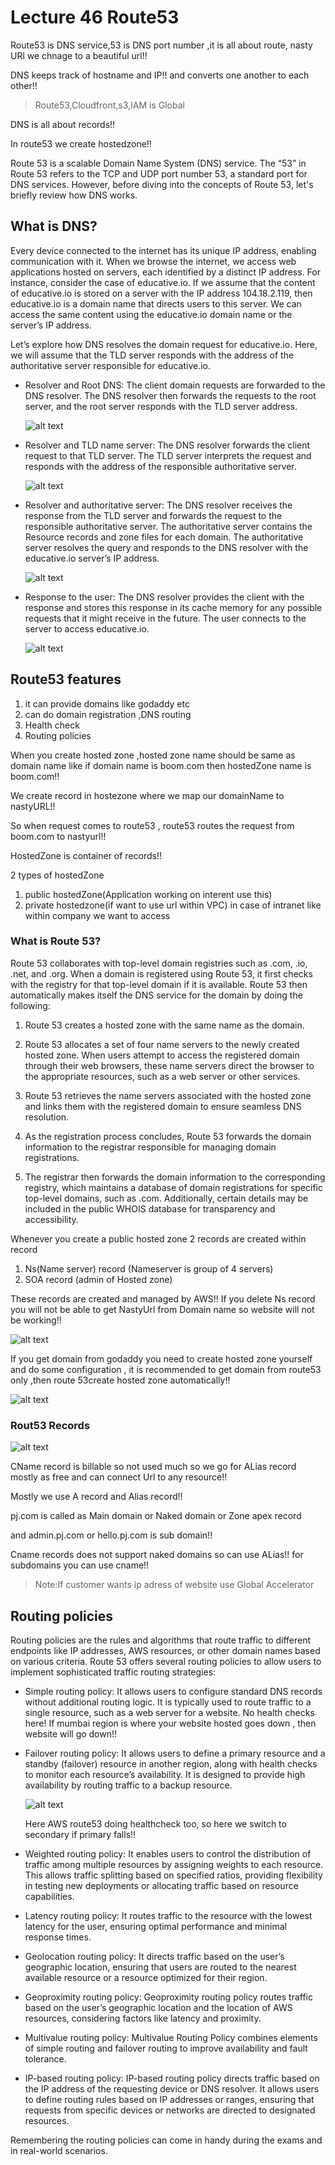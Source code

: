 # Lecture 46 Route53

Route53 is DNS service,53 is DNS port number ,it is all about route, nasty URl we chnage to a beautiful url!!

DNS keeps track of hostname and IP!! and converts one another to each other!!

>Route53,Cloudfront,s3,IAM is Global

DNS is all about records!!

In route53 we create hostedzone!!

Route 53 is a scalable Domain Name System (DNS) service. The “53” in Route 53 refers to the TCP and UDP port number 53, a standard port for DNS services. However, before diving into the concepts of Route 53, let's briefly review how DNS works.

## What is DNS?
Every device connected to the internet has its unique IP address, enabling communication with it. When we browse the internet, we access web applications hosted on servers, each identified by a distinct IP address. For instance, consider the case of educative.io. If we assume that the content of educative.io is stored on a server with the IP address 104.18.2.119, then educative.io is a domain name that directs users to this server. We can access the same content using the educative.io domain name or the server’s IP address.

Let’s explore how DNS resolves the domain request for educative.io. Here, we will assume that the TLD server responds with the address of the authoritative server responsible for educative.io.

- Resolver and Root DNS: The client domain requests are forwarded to the DNS resolver. The DNS resolver then forwards the requests to the root server, and the root server responds with the TLD server address.

    ![alt text](image.png)
- Resolver and TLD name server: The DNS resolver forwards the client request to that TLD server. The TLD server interprets the request and responds with the address of the responsible authoritative server.

    ![alt text](image-1.png)
- Resolver and authoritative server: The DNS resolver receives the response from the TLD server and forwards the request to the responsible authoritative server. The authoritative server contains the Resource records and zone files for each domain. The authoritative server resolves the query and responds to the DNS resolver with the educative.io server’s IP address.

    ![alt text](image-2.png)

- Response to the user: The DNS resolver provides the client with the response and stores this response in its cache memory for any possible requests that it might receive in the future. The user connects to the server to access educative.io.

    ![alt text](image-3.png)

## Route53 features
1. it can provide domains like godaddy etc
2. can do domain registration ,DNS routing
3. Health check
4. Routing policies

When you create hosted zone ,hosted zone name should be same as domain name like if domain name is boom.com then hostedZone name is boom.com!!

We create record in hostezone where we map our domainName to nastyURL!!

So when request comes to route53 , route53 routes the request from boom.com to nastyurl!!

HostedZone is container of records!!

2 types of hostedZone
1. public hostedZone(Application working on interent use this)
2. private hostedzone(if want to use url within VPC) in case of intranet like within company we want to access


### What is Route 53?
Route 53 collaborates with top-level domain registries such as .com, .io, .net, and .org. When a domain is registered using Route 53, it first checks with the registry for that top-level domain if it is available. Route 53 then automatically makes itself the DNS service for the domain by doing the following:

1. Route 53 creates a hosted zone with the same name as the domain.

2. Route 53 allocates a set of four name servers to the newly created hosted zone. When users attempt to access the registered domain through their web browsers, these name servers direct the browser to the appropriate resources, such as a web server or other services.

3. Route 53 retrieves the name servers associated with the hosted zone and links them with the registered domain to ensure seamless DNS resolution.

4. As the registration process concludes, Route 53 forwards the domain information to the registrar responsible for managing domain registrations. 

5. The registrar then forwards the domain information to the corresponding registry, which maintains a database of domain registrations for specific top-level domains, such as .com. Additionally, certain details may be included in the public WHOIS database for transparency and accessibility.

Whenever you create a public hosted zone 2 records are created within record
1. Ns(Name server) record (Nameserver is group of 4 servers)
2. SOA record (admin of Hosted zone)

These records are created and managed by AWS!! If you delete Ns record you will not be able to get NastyUrl from Domain name so website will not be working!!

![alt text](image-4.png)

If you get domain from godaddy you need to create hosted zone yourself and do some configuration , it is recommended to get domain from route53 only ,then route 53create hosted zone automatically!!

![alt text](image-5.png)

### Rout53 Records

![alt text](image-6.png)

CName record is billable so not used much so we go for ALias record mostly as free and can connect Url to any resource!!

Mostly we use A record and Alias record!!

pj.com is called as Main domain or Naked domain or Zone apex record

and admin.pj.com or hello.pj.com is sub domain!!

Cname records does not support naked domains so can use ALias!! for subdomains you can use cname!!

>Note:If customer wants ip adress of website use Global Accelerator

## Routing policies
Routing policies are the rules and algorithms that route traffic to different endpoints like IP addresses, AWS resources, or other domain names based on various criteria. Route 53 offers several routing policies to allow users to implement sophisticated traffic routing strategies:

- Simple routing policy: It allows users to configure standard DNS records without additional routing logic. It is typically used to route traffic to a single resource, such as a web server for a website. No health checks here! If mumbai region is where your website hosted goes down , then website will go down!!

- Failover routing policy: It allows users to define a primary resource and a standby (failover) resource in another region, along with health checks to monitor each resource’s availability. It is designed to provide high availability by routing traffic to a backup resource.

    ![alt text](image-7.png)

    Here AWS route53 doing healthcheck too, so here we switch to secondary if primary falls!!

- Weighted routing policy: It enables users to control the distribution of traffic among multiple resources by assigning weights to each resource. This allows traffic splitting based on specified ratios, providing flexibility in testing new deployments or allocating traffic based on resource capabilities. 

- Latency routing policy: It routes traffic to the resource with the lowest latency for the user, ensuring optimal performance and minimal response times.

- Geolocation routing policy: It directs traffic based on the user’s geographic location, ensuring that users are routed to the nearest available resource or a resource optimized for their region.

- Geoproximity routing policy: Geoproximity routing policy routes traffic based on the user’s geographic location and the location of AWS resources, considering factors like latency and proximity.

- Multivalue routing policy: Multivalue Routing Policy combines elements of simple routing and failover routing to improve availability and fault tolerance.

- IP-based routing policy: IP-based routing policy directs traffic based on the IP address of the requesting device or DNS resolver. It allows users to define routing rules based on IP addresses or ranges, ensuring that requests from specific devices or networks are directed to designated resources.

Remembering the routing policies can come in handy during the exams and in real-world scenarios.























